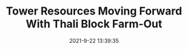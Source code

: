 ---
"title": "Tower Resources Moving Forward With Thali Block Farm-Out"
"date": "2021-9-22 13:39:35"
"feed_name": "RIGZONE"
"feed_website": "http://www.rigzone.com/"
"feed_rss": "http://www.rigzone.com/news/rss/rigzone_latest.aspx"
"link": "https://www.rigzone.com/news/tower_resources_moving_forward_with_thali_block_farmout-22-sep-2021-166497-article/?rss=true"
"file": "_posts/2021-1-1-ada49216d910454aabe65ba1181a78a6bb06956b.md"
"accident": "0"
"drilling": "0"
"dead": "0"
"injured": "0"
"where": "unknown site"
---